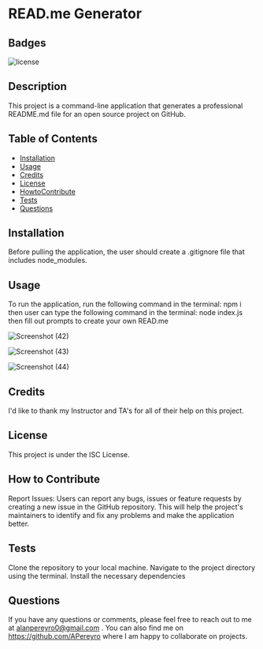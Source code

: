 
# READ.me Generator

## Badges

![license](https://img.shields.io/badge/license-ISC-blue)

## Description

This project is a command-line application that generates a professional README.md file for an open source project on GitHub.

## Table of Contents

- [Installation](#installation)
- [Usage](#usage)
- [Credits](#credits)
- [License](#license)
- [HowtoContribute](#HowtoContribute)
- [Tests](#Tests)
- [Questions](#Questions)

## Installation

Before pulling the application, the user should create a .gitignore file that includes node_modules.

## Usage

To run the application, run the following command in the terminal: npm i
then user can type the following command in the terminal: node index.js
then fill out prompts to create your own READ.me

![Screenshot (42)](https://user-images.githubusercontent.com/124737955/233502322-a649dcf1-63ea-4128-bc7a-d2ce19317569.png)

![Screenshot (43)](https://user-images.githubusercontent.com/124737955/233502335-65c4c2ce-9682-4545-91c2-45a63dce56eb.png)

![Screenshot (44)](https://user-images.githubusercontent.com/124737955/233502342-c3fadd87-2e6b-4688-8361-cfa090ee8099.png)

## Credits

I'd like to thank my Instructor and TA's for all of their help on this project.

## License

This project is under the ISC License.

## How to Contribute

Report Issues: Users can report any bugs, issues or feature requests by creating a new issue in the GitHub repository. This will help the project's maintainers to identify and fix any problems and make the application better.

## Tests

Clone the repository to your local machine. Navigate to the project directory using the terminal. Install the necessary dependencies

## Questions

If you have any questions or comments, please feel free to reach out to me at alanpereyro0@gmail.com . 
You can also find me on https://github.com/APereyro  where I am happy to collaborate on projects.

